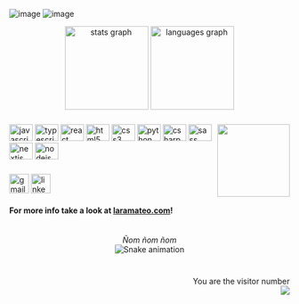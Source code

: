  
 ![image](https://user-images.githubusercontent.com/49590400/201425919-3a6322a3-9545-4aae-9594-8ed47958e0a8.png)
 ![image](https://user-images.githubusercontent.com/49590400/201425976-c459ef71-7c57-448d-b7b0-d940983fde92.png)

<div align="center">
  <img src="https://github-readme-stats.vercel.app/api?hide_title=false&hide_rank=false&show_icons=true&include_all_commits=true&count_private=true&disable_animations=false&theme=dracula&locale=en&hide_border=false&username=rinava" height="150" alt="stats graph"  />
  <img src="https://github-readme-stats.vercel.app/api/top-langs?locale=en&hide_title=false&layout=compact&card_width=320&langs_count=5&theme=dracula&hide_border=false&username=rinava" height="150" alt="languages graph"  />
</div>

###

<div align="center">
<img align="right" height="130" src="https://user-images.githubusercontent.com/49590400/201185653-de330f47-9ace-47ca-b4b8-e582e80fd54c.png"  />



<div align="left">
  <img src="https://cdn.jsdelivr.net/gh/devicons/devicon/icons/javascript/javascript-original.svg" height="30" width="42" alt="javascript logo"  />
  <img src="https://cdn.jsdelivr.net/gh/devicons/devicon/icons/typescript/typescript-plain.svg" height="30" width="42" alt="typescript logo"  />
  <img src="https://cdn.jsdelivr.net/gh/devicons/devicon/icons/react/react-original.svg" height="30" width="42" alt="react logo"  />
  <img src="https://cdn.jsdelivr.net/gh/devicons/devicon/icons/html5/html5-original.svg" height="30" width="42" alt="html5 logo"  />
  <img src="https://cdn.jsdelivr.net/gh/devicons/devicon/icons/css3/css3-original.svg" height="30" width="42" alt="css3 logo"  />
  <img src="https://cdn.jsdelivr.net/gh/devicons/devicon/icons/python/python-original.svg" height="30" width="42" alt="python logo"  />
  <img src="https://cdn.jsdelivr.net/gh/devicons/devicon/icons/csharp/csharp-original.svg" height="30" width="42" alt="csharp logo"  />
  <img src="https://cdn.jsdelivr.net/gh/devicons/devicon/icons/sass/sass-original.svg" height="30" width="42" alt="sass logo"  />
  <img src="https://cdn.jsdelivr.net/gh/devicons/devicon/icons/nextjs/nextjs-original.svg" height="30" width="42" alt="nextjs logo"  />
  <img src="https://cdn.jsdelivr.net/gh/devicons/devicon/icons/nodejs/nodejs-original.svg" height="30" width="42" alt="nodejs logo"  />
</div>


###

<div align="left">
  
  [<img src="https://img.shields.io/static/v1?message=Gmail&logo=gmail&label=&color=D14836&logoColor=white&labelColor=&style=for-the-badge" height="35" alt="gmail logo"  />](mailto:laramateoco@gmail.com)
  [<img src="https://img.shields.io/static/v1?message=LinkedIn&logo=linkedin&label=&color=0077B5&logoColor=white&labelColor=&style=for-the-badge" height="35" alt="linkedin logo"  />](https://www.linkedin.com/in/lara-mateo/)
</div>
</div>

#### For more info take a look at [laramateo.com](https://www.laramateo.com/)!
<br clear="both">

<div align="center">
 <em>Ñom ñom ñom</em>
  <br>
<img src="https://github.com/Rinava/Rinava/blob/output/snake.svg" alt="Snake animation" />
</div>

###

<br>
<div align="right">
  You are the visitor number 
  <br>
  <img src="https://profile-counter.glitch.me/rinava/count.svg?"  />
</div>


